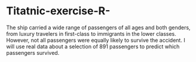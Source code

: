 # Titatnic-exercise-R-
 The ship carried a wide range of passengers of all ages and both genders, from luxury travelers in first-class to immigrants in the lower classes. However, not all passengers were equally likely to survive the accident. I will use real data about a selection of 891 passengers to predict which passengers survived.
